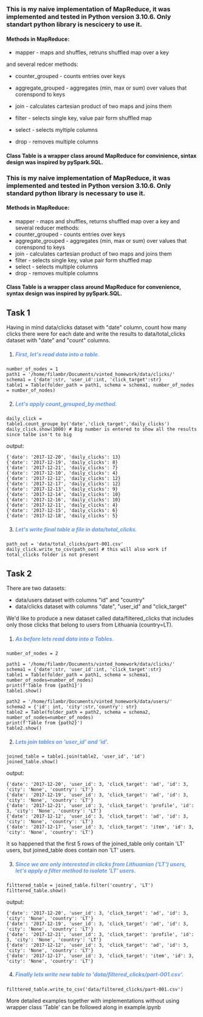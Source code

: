 ### This is my naive implementation of MapReduce, it was implemented and tested in Python version 3.10.6. Only standart python library is nescicery to use it. 

#### Methods in MapReduce:

* mapper - maps and shuffles, retruns shuffled map over a key

and several redcer methods: 

* counter_grouped - counts entries over keys

* aggregate_grouped - aggregates (min, max or sum) over values that corenspond to keys

* join - calculates cartesian product of two maps and joins them

* filter - selects single key, value pair form shuffled map 

* select - selects myltiple columns

* drop - removes multiple columns



#### Class Table is a wrapper class around MapReduce for convinience, sintax design was inspired by pySpark.SQL.

### This is my naive implementation of MapReduce, it was implemented and tested in Python version 3.10.6. Only standard python library is necessary to use it.

#### Methods in MapReduce:
* mapper - maps and shuffles, returns shuffled map over a key and several reducer methods:
* counter_grouped - counts entries over keys
* aggregate_grouped - aggregates (min, max or sum) over values that corenspond to keys
* join - calculates cartesian product of two maps and joins them
* filter - selects single key, value pair form shuffled map
* select - selects multiple columns
* drop - removes multiple columns


#### Class Table is a wrapper class around MapReduce for convenience, syntax design was inspired by pySpark.SQL.


## Task 1 
Having in mind data/clicks dataset with "date" column, count how many clicks there were for each date and write the results to data/total_clicks dataset with "date" and "count" columns.

1. ##### <span style="color:CornflowerBlue ">First, let's read data into a table.</span>

```
number_of_nodes = 1
path1 = '/home/filambr/Documents/vinted_homework/data/clicks/'
schema1 = {'date':str, 'user_id':int, 'click_target':str}
table1 = Table(folder_path = path1, schema = schema1, number_of_nodes = number_of_nodes) 
```
2. ##### <span style="color:CornflowerBlue ">Let's apply count_grouped_by method.</span>

```
daily_click = table1.count_groupe_by('date','click_target','daily_clicks')
daily_click.show(1000) # Big number is entered to show all the results since talbe isn't to big
```
output:

    {'date': '2017-12-20', 'daily_clicks': 13}
    {'date': '2017-12-19', 'daily_clicks': 8}
    {'date': '2017-12-21', 'daily_clicks': 7}
    {'date': '2017-12-10', 'daily_clicks': 4}
    {'date': '2017-12-12', 'daily_clicks': 12}
    {'date': '2017-12-17', 'daily_clicks': 12}
    {'date': '2017-12-13', 'daily_clicks': 9}
    {'date': '2017-12-14', 'daily_clicks': 10}
    {'date': '2017-12-16', 'daily_clicks': 10}
    {'date': '2017-12-11', 'daily_clicks': 4}
    {'date': '2017-12-15', 'daily_clicks': 6}
    {'date': '2017-12-18', 'daily_clicks': 5}

3. ##### <span style="color:CornflowerBlue ">Let's write final table a file in data/total_clicks.</span>
```
path_out = 'data/total_clicks/part-001.csv'
daily_click.write_to_csv(path_out) # this will also work if total_clicks folder is not present
```
## Task 2  

There are two datasets:

* data/users dataset with columns "id" and "country"
* data/clicks dataset with columns "date", "user_id" and "click_target"

We'd like to produce a new dataset called data/filtered_clicks that includes only those clicks that belong to users from Lithuania (country=LT).

1. ##### <span style="color:CornflowerBlue ">As before lets read data into a Tables.</span>

```
number_of_nodes = 2

path1 = '/home/filambr/Documents/vinted_homework/data/clicks/'
schema1 = {'date':str, 'user_id':int, 'click_target':str}
table1 = Table(folder_path = path1, schema = schema1,  number_of_nodes=number_of_nodes) 
print(f'Table from {path1}')
table1.show()

path2 = '/home/filambr/Documents/vinted_homework/data/users/'
schema2 = {'id': int, 'city':str,'country': str}
table2 = Table(folder_path = path2, schema = schema2, number_of_nodes=number_of_nodes) 
print(f'Table from {path2}')
table2.show()
```

2. ##### <span style="color:CornflowerBlue ">Lets join tables on 'user_id' and 'id'.</span>

```
joined_table = table1.join(table2, 'user_id', 'id')
joined_table.show()
```
output:

    {'date': '2017-12-20', 'user_id': 3, 'click_target': 'ad', 'id': 3, 'city': 'None', 'country': 'LT'}
    {'date': '2017-12-19', 'user_id': 3, 'click_target': 'ad', 'id': 3, 'city': 'None', 'country': 'LT'}
    {'date': '2017-12-21', 'user_id': 3, 'click_target': 'profile', 'id': 3, 'city': 'None', 'country': 'LT'}
    {'date': '2017-12-12', 'user_id': 3, 'click_target': 'ad', 'id': 3, 'city': 'None', 'country': 'LT'}
    {'date': '2017-12-17', 'user_id': 3, 'click_target': 'item', 'id': 3, 'city': 'None', 'country': 'LT'}

It so happened that the first 5 rows of the joined_table only contain 'LT' users, but joined_table does contain non 'LT' users.


3. ##### <span style="color:CornflowerBlue ">Since we are only interested in clicks from Lithuanian ('LT') users, let's apply a filter method to isolate 'LT' users.</span>

```
filttered_table = joined_table.filter('country', 'LT')
filttered_table.show()
```
output:

    {'date': '2017-12-20', 'user_id': 3, 'click_target': 'ad', 'id': 3, 'city': 'None', 'country': 'LT'}
    {'date': '2017-12-19', 'user_id': 3, 'click_target': 'ad', 'id': 3, 'city': 'None', 'country': 'LT'}
    {'date': '2017-12-21', 'user_id': 3, 'click_target': 'profile', 'id': 3, 'city': 'None', 'country': 'LT'}
    {'date': '2017-12-12', 'user_id': 3, 'click_target': 'ad', 'id': 3, 'city': 'None', 'country': 'LT'}
    {'date': '2017-12-17', 'user_id': 3, 'click_target': 'item', 'id': 3, 'city': 'None', 'country': 'LT'}


4. ##### <span style="color:CornflowerBlue ">Finally lets write new table to 'data/filtered_clicks/part-001.csv'.</span>


```
filttered_table.write_to_csv('data/filtered_clicks/part-001.csv') 
```

More detailed examples together with implementations without using wrapper class 'Table' can be followed along in example.ipynb
